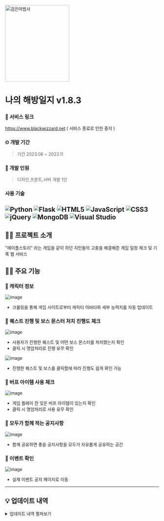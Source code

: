 
<img src="https://github.com/user-attachments/assets/2d3f3e29-44c0-4d64-9916-fbb35ac348f7" alt="검은마법사" width="210" height="250">


# 나의 해방일지 v1.8.3
### 🔗 서비스 링크
https://www.blackwizzard.net ( 서비스 종료로 인한 중지 )

### ⏲ 개발 기간
> 기간 2023.06 ~ 2023.11

### 👥 개발 인원
> 디자인,프론트,서버 개발 1인

### 사용 기술
![Python](https://img.shields.io/badge/python-3670A0?style=for-the-badge&logo=python&logoColor=ffdd54)
![Flask](https://img.shields.io/badge/flask-%23000.svg?style=for-the-badge&logo=flask&logoColor=white)
![HTML5](https://img.shields.io/badge/html5-%23E34F26.svg?style=for-the-badge&logo=html5&logoColor=white)
![JavaScript](https://img.shields.io/badge/javascript-%23323330.svg?style=for-the-badge&logo=javascript&logoColor=%23F7DF1E)
![CSS3](https://img.shields.io/badge/css3-%231572B6.svg?style=for-the-badge&logo=css3&logoColor=white)
![jQuery](https://img.shields.io/badge/jquery-%230769AD.svg?style=for-the-badge&logo=jquery&logoColor=white)
![MongoDB](https://img.shields.io/badge/MongoDB-%234ea94b.svg?style=for-the-badge&logo=mongodb&logoColor=white)
![Visual Studio](https://img.shields.io/badge/Visual%20Studio-5C2D91.svg?style=for-the-badge&logo=visual-studio&logoColor=white)
---

## 🧙‍♂️ 프로젝트 소개
"메이플스토리" 라는 게임을 같이 하던 지인들의 고충을 해결해준 게임 일정 체크 및 기록 웹 서비스

## 🧙‍♂️ 주요 기능
### 🍄 캐릭터 정보
![image](https://github.com/user-attachments/assets/110e88c6-543d-4ca0-8236-ce8728642e01)

- 크롤링을 통해 게임 사이트로부터 캐릭터 아바타와 세부 능력치를 자동 업데이트

### 🍄 퀘스트 진행 및 보스 몬스터 처치 진행도 체크
![image](https://github.com/user-attachments/assets/9b3540de-5de1-48a6-9e8f-fab5e70c299d)

  
- 사용자가 진행한 퀘스트 및 어떤 보스 몬스터를 처치했는지 확인
- 클릭 시 명암처리로 진행 유무 확인

![image](https://github.com/user-attachments/assets/7d43c74f-3966-4f7a-a5e9-ea479c4aa758)

- 진행한 퀘스트 및 보스를 클릭함에 따라 진행도 쉽게 확인 가능

### 🍄 버프 아이템 사용 체크
![image](https://github.com/user-attachments/assets/be13f937-3b9f-422d-8629-d6fcde2f4318)

- 게임 플레이 전 잊은 버프 아이템이 있는지 확인
- 클릭 시 명암처리로 사용 유무 확인

### 🍄 모두가 함께 적는 공지사항
![image](https://github.com/user-attachments/assets/e8a1217b-e2c1-40e7-bdaa-fc96fff5bbf8)

- 함께 공유하면 좋을 공지사항을 모두가 자유롭게 공유하는 공간

### 🍄 이벤트 확인
![image](https://github.com/user-attachments/assets/ae648978-0d54-4653-a32e-d8321567a38f)

- 실제 이벤트 공지 페이지로 이동

---
## 💡 업데이트 내역
<details>
  <summary>업데이트 내역 펼쳐보기</summary>
  
2023.11.26 v1.8.3
union3 변수 제거

2023.10.28 v1.8.2
일일초기화 방식 롤백

2023.10.25 v1.8.1
web logo 적용, tab27 사용자 변경 (서버 주소 변경 URL27 삭제), 일일초기화 구현 코드 변경 ( localStorage 사용, 안정성 향상 ), 할로윈 이벤트 시작 ( 일일퀘스트 빨강단풍잎, 보물찾기 버튼 삭제, 레범몬 버튼 추가, 이벤트탭 펀치킹 제외 삭제)

2023.10.24 v1.7.9
tab45 서버 주소 변경, union 값 서버 유지, 졸업심볼 변경, 색상 변경, tab27 에스페라 심볼 추가

2023.10.21 v1.7.8
tab27 어센틱 지역 심볼 삭제, 일일퀘스트 최대 수량 변경

2023.10.13 v1.7.7
각 tab 재획 기능 버튼 에러 수정

2023.10.11 v1.7.6
tab35 환산 업데이트

2023.10.07 v1.7.5
서버 에러 디버깅

2023.10.04 v1.7.4
tab33 환산 업데이트

2023.10.03 v1.7.3
tab5 아케인지역 심볼 졸업, 로고 버튼에 새로고침 기능 추가

2023.10.01 v1.7.2
tab6 일일퀘스트 오디움 추가

2023.09.27 v1.7.1
tab8 아기새봉붕 추가, 스탯창 환산 추가, tab27 union 서버 주소 변경

2023.09.26 v1.6.3
v1.5.1로 backup(초기화 기능 구현 실패 사유), 함수 호출 위치 변경 실험 긍정적, 추가 보안 업데이트, tab00 보스도핑 container 장비제작 명장 버튼 추가, 각 tab 일일퀘스트 피크닉 버튼 이미지화, 보물찾기 버튼 수정

2023.09.25 v1.6.2
월요일, 목요일 자동 초기화 기능 회수, 함수 호출 위치 변경 실험 중

2023.09.24 v1.6.1
월요일, 목요일 자동 초기화 기능 추가(실패), 함수 호출 위치 변경 실험 (성능 향상 목적)

2023.09.22 v1.5.1
캐릭터 스탯창 이미지 자동 변경 기능 추가

2023.09.21 v1.4.1
각 tab 이벤트 container 활성화(추석이벤트), 각 tab 일일퀘스트 츄츄슬러시 버튼 삭제, 피크닉, 보물찾기 버튼 추가(추석이벤트), tab5 이미지 변경, 경험치 도핑, 보스 도핑 vip 버프 추가

2023.09.19 v1.3.5
tab7 스탯 정보 수정 tab1, tab4 이미지 변경

2023.09.18 v1.3.4
tab7 초기화 오류 수정, 무릉 층수 기능 추가, tab6, tab7 심볼 졸업 추가

2023.09.17 v1.3.3
tab 캐릭터 스탯 오류 수정, 업데이트 공지란 버전 숨김, tab27 union 값 고정

2023.09.12 v1.3.2
한정규 닉네임 변경으로 인한 서버 주소 변경, tab2~7 일일퀘스트 오디움 삭제, tab1 캐릭터 이미지 업데이트

2023.09.07 v1.3.1
주간퀘스트 주간초기화 → 월요일초기화 기능 수정, tab4 주간퀘스트 핑크빈버튼 오류 수정, 기존 [tab6], [tab7] 이름 → [tab99], [tab00] 변경, tab6,tab7 추가, label 디자인 간격 수정 로비 container 색상 입력

2023.09.06 v.1.2.1
tab2~5 재획 카운터 기능 추가, 수로,플래그 월요일 초기화 기능 추가 ( tab7 월요일 초기화 버튼 추가 ) 로비화면 업데이트 공지란 추가

2023.09.05 v.1.1.7
tab7 이름 [관리] → [version] 변경, tab2~5 일일퀘스트 츄츄,레헬른,아르카나 버튼 에러 수정 완료 tab1 재획 카운터 기능 추가

2023.09.04 v.1.1.6
사이트 이름 [검마 딱 대] → [나의 해방일지] 변경 tab2 캐릭터 이미지 업데이트, tab4 캐릭터 이미지 업데이트, 재획 카운터 기능 추가 중 (미완)

2023.09.03
tab1~5 일일퀘스트 황금마차 버튼 추가

2023.09.01 v1.1.5
tab2 퍼스널 컬러 변경, 캐릭터 이미지 업데이트, tab3 퍼스널 컬러 변경, 캐릭터 이미지 업데이트

2023.08.31 v1.1.4
tab1~5 '오늘의 메업적' 입력 textarea 추가 및 데이터베이스 연동 ( 자동 초기화 기능 추가 ), tab6 공지사항 textarea placeholder 속성 추가, 정식 배포 시작, og 태그 추가

2023.08.30
tab6 버튼 삭제 ( vip 쿠폰, 레범몬 ), tab6 버튼 추가 ( 경험치 부스트링, 엘 클리어, 엘 페일, 츄츄 슬러시 ), 각 tab 이벤트 container 이름 이벤트(종료) 로 변경 후 닫음, tab3 너보 → 제41대 변경 ( 이미지 수정 및 app.py 서버 내 level27 추가 )

2023.08.29 v1.1.3
도메인 구매 및 연결, 주간 초기화 버튼 통합화, 졸업 심볼지역 자동 클릭 기능 추가, 로비 저장 버튼 디자인 변경, 배경 디자인 변경

2023.08.27 v1.1.2
(tab5) 핑크빈버튼 에러 수정, 로비 저장 버튼 영역 확대, (tab7) 이름 관리로 변경, 선데이메이플 url 입력 기능 추가

2023.08.24 v1.1.1
테스트 배포 시작

</details>

